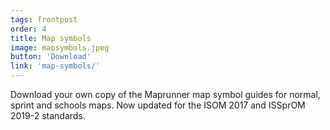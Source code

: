 ```yaml
---
tags: frontpost
order: 4
title: Map symbols
image: mapsymbols.jpeg
button: 'Download'
link: 'map-symbols/'
---
```


Download your own copy of the Maprunner map symbol guides for normal, sprint and schools maps. Now updated for the ISOM 2017 and ISSprOM 2019-2 standards.
